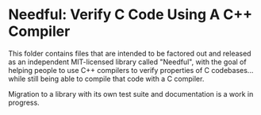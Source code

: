 # Needful: Verify C Code Using A C++ Compiler

This folder contains files that are intended to be factored out and released
as an independent MIT-licensed library called "Needful", with the goal of
helping people to use C++ compilers to verify properties of C codebases...
while still being able to compile that code with a C compiler.

Migration to a library with its own test suite and documentation is a work
in progress.
